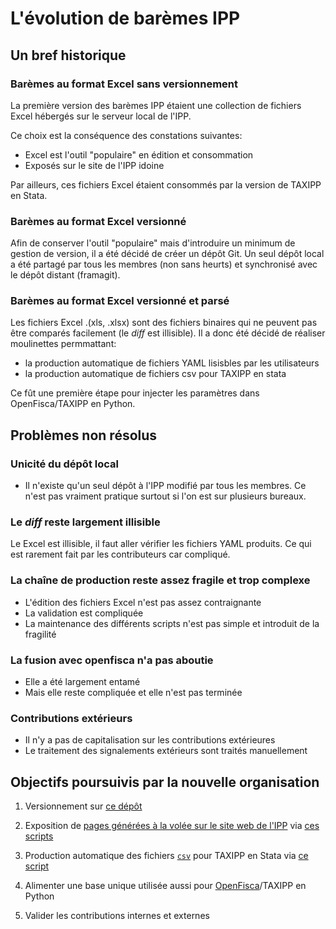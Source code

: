 # L'évolution de barèmes IPP 

## Un bref historique

### Barèmes au format Excel sans versionnement

La première version des barèmes IPP étaient une collection de fichiers Excel hébergés sur le serveur local de l'IPP.  

Ce choix est la conséquence des constations suivantes: 
- Excel est l'outil "populaire" en édition et consommation
- Exposés sur le site de l'IPP idoine

Par ailleurs, ces fichiers Excel étaient consommés par la version de TAXIPP en Stata.

### Barèmes au format Excel versionné

Afin de conserver l'outil "populaire" mais d'introduire un minimum de gestion de version, il a été décidé de créer un dépôt Git.
Un seul dépôt local a été partagé par tous les membres (non sans heurts) et synchronisé avec le dépôt distant (framagit).

### Barèmes au format Excel versionné et parsé

Les fichiers Excel .(xls, .xlsx) sont des fichiers binaires qui ne peuvent pas être comparés facilement (le _diff_ est illisible).
Il a donc été décidé de réaliser moulinettes permmattant: 
- la production automatique de fichiers YAML lisisbles par les utilisateurs
- la production automatique de fichiers csv pour TAXIPP en stata

Ce fût une première étape pour injecter les paramètres dans OpenFisca/TAXIPP en Python.

## Problèmes non résolus

### Unicité du dépôt local

- Il n'existe qu'un seul dépôt à l'IPP modifié par tous les membres. Ce n'est pas vraiment pratique surtout si l'on est sur plusieurs bureaux.

### Le _diff_  reste largement illisible 

Le Excel est illisible, il faut aller vérifier les fichiers YAML produits. Ce qui est rarement fait par les contributeurs car compliqué. 

### La chaîne de production reste assez fragile et trop complexe

- L'édition des fichiers Excel n'est pas assez contraignante
- La validation est compliquée
- La maintenance des différents scripts n'est pas simple et introduit de la fragilité


### La fusion avec openfisca n'a pas aboutie

- Elle a été largement entamé
- Mais elle reste compliquée et elle n'est pas terminée

### Contributions extérieurs

- Il n'y a pas de capitalisation sur les  contributions extérieures
- Le traitement des signalements extérieurs sont traités manuellement


## Objectifs poursuivis par la nouvelle organisation

1. Versionnement sur [ce dépôt](https://framagit.org/french-tax-and-benefit-tables/baremes-ipp-yaml) 

2. Exposition de [pages générées à la volée sur le site web de l'IPP](https://french-tax-and-benefit-tables.frama.io/baremes-ipp-yaml/) via [ces scripts](https://github.com/fpagnoux/baremes-ipp-views) 

3. Production automatique des fichiers [`csv`](https://github.com/fpagnoux/baremes-ipp-csv) pour TAXIPP en Stata via [ce script](https://github.com/fpagnoux/baremes-ipp-parser/tree/master/bareme_ipp_parsers)

4. Alimenter une base unique utilisée aussi pour [OpenFisca](https://github.com/openfisca/openfisca-france)/TAXIPP en Python

5. Valider les contributions internes et externes

